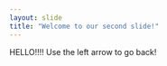 ```yaml
---
layout: slide
title: "Welcome to our second slide!"
---
```

HELLO!!!!
Use the left arrow to go back!
